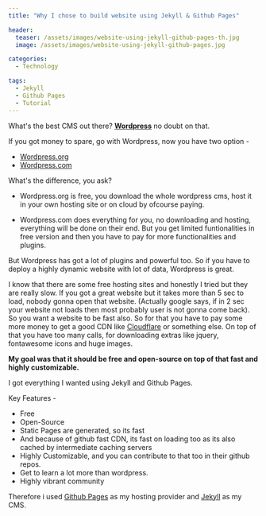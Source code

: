 ```yaml
---
title: "Why I chose to build website using Jekyll & Github Pages"

header:
  teaser: /assets/images/website-using-jekyll-github-pages-th.jpg
  image: /assets/images/website-using-jekyll-github-pages.jpg

categories:
  - Technology

tags:
  - Jekyll
  - Github Pages
  - Tutorial
---
```


What's the best CMS out there? **[Wordpress](https://en.wikipedia.org/wiki/WordPress)** no doubt on that.

If you got money to spare, go with Wordpress, now you have two option -
 * [Wordpress.org](https://wordpress.org/)
 * [Wordpress.com](https://wordpress.com/)

What's the difference, you ask?
 * Wordpress.org is free, you download the whole wordpress cms, host it in your own hosting site or on cloud by ofcourse paying.

 * Wordpress.com does everything for you, no downloading and hosting, everything will be done on their end. But you get limited funtionalities in free version and then you have to pay for more functionalities and plugins.

But Wordpress has got a lot of plugins and powerful too. So if you have to deploy a highly dynamic website with lot of data, Wordpress is great.

I know that there are some free hosting sites and honestly I tried but they are really slow. If you got a great website but it takes more than 5 sec to load, nobody gonna open that website. (Actually google says, if in 2 sec your website not loads then most probably user is not gonna come back). So you want a website to be fast also. So for that you have to pay some more money to get a good CDN like [Cloudflare](https://www.cloudflare.com/) or something else. On top of that you have too many calls, for downloading extras like jquery, fontawesome icons and huge images.


**My goal was that it should be free and open-source on top of that fast and highly customizable.**

I got everything I wanted using Jekyll and Github Pages.

Key Features -
 * Free
 * Open-Source
 * Static Pages are generated, so its fast
 * And because of github fast CDN, its fast on loading too as its also cached by intermediate caching servers
 * Highly Customizable, and you can contribute to that too in their github repos.
 * Get to learn a lot more than wordpress.
 * Highly vibrant community

Therefore i used [Github Pages](https://pages.github.com/) as my hosting provider and [Jekyll](https://jekyllrb.com/) as my CMS.